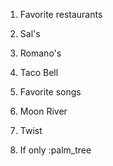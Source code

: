 1. Favorite restaurants
  1. Sal's
  2. Romano's
  3. Taco Bell
  
2. Favorite songs
  1. Moon River
  2. Twist
  3. If only
  :palm_tree
  
